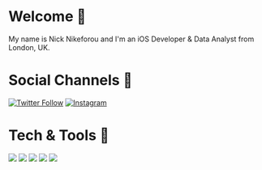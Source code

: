 # Welcome 👋

My name is Nick Nikeforou and I'm an iOS Developer & Data Analyst from London, UK. 

# Social Channels 🤝

[![Twitter Follow](https://img.shields.io/twitter/follow/CodeByNick?label=%40CodeByNick&style=social)](https://www.twitter.com/codebynick)
[![Instagram](https://img.shields.io/badge/Instagram-%40CodeByNick-red)](https://www.instagram.com/codebynick)

# Tech & Tools 📱

![](https://img.shields.io/badge/-UIKit-informational?style=flat&logo=Apple&logoColor=white&color=2bbc8a)
![](https://img.shields.io/badge/-SwiftUI-informational?style=flat&logo=Apple&logoColor=white&color=2bbc8a)
![](https://img.shields.io/badge/-Tableau-informational?style=flat&logo=Tableau&logoColor=white&color=FFA500)
![](https://img.shields.io/badge/-SQL-informational?style=flat&logo=SQLite&logoColor=white&color=FFA500)
![](https://img.shields.io/badge/-Excel-informational?style=flat&logo=Microsoft&logoColor=white&color=FFA500)
